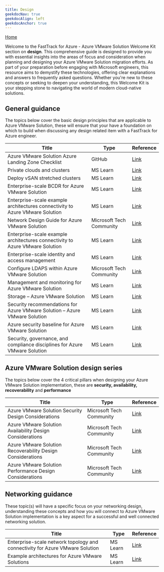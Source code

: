 ```yaml
---
title: Design
geekdocNav: true
geekdocAlign: left
geekdocAnchor: true
---
```



[Home](..)  

 Welcome to the FastTrack for Azure - Azure VMware Solution Welcome Kit section on **design**. This comprehensive guide is designed to provide you with essential insights into the areas of focus and consideration when planning and designing your Azure VMware Solution migration efforts. As part of your preparation before engaging with Microsoft engineers, this resource aims to demystify these technologies, offering clear explanations and answers to frequently asked questions. Whether you're new to these concepts or seeking to deepen your understanding, this Welcome Kit is your stepping stone to navigating the world of modern cloud-native solutions.

## General guidance  

The topics below cover the basic design principles that are applicable to Azure VMware Solution, these will ensure that your have a foundation on which to build when discussing any design related item with a FastTrack for Azure engineer.

| Title | Type | Reference |
| --- | --- |--- |
| Azure VMware Solution Azure Landing Zone Checklist | GitHub | [Link](https://github.com/Azure/review-checklists) |
| Private clouds and clusters | MS Learn | [Link](https://learn.microsoft.com/azure/azure-vmware/concepts-private-clouds-clusters) |
|  Deploy vSAN stretched clusters | MS Learn | [Link](https://learn.microsoft.com/azure/azure-vmware/deploy-vsan-stretched-clusters) |
| Enterprise-scale BCDR for Azure VMware Solution | MS Learn | [Link](https://learn.microsoft.com/azure/cloud-adoption-framework/scenarios/azure-vmware/eslz-business-continuity-and-disaster-recovery) |
| Enterprise-scale example architectures connectivity to Azure VMware Solution | MS Learn | [Link](https://learn.microsoft.com/azure/cloud-adoption-framework/scenarios/azure-vmware/example-architectures) |
|  Network Design Guide for Azure VMware Solution| Microsoft Tech Community | [Link](https://techcommunity.microsoft.com/t5/itops-talk-blog/network-design-guide-for-azure-vmware-solution/ba-p/3832546) |
| Enterprise-scale example architectures connectivity to Azure VMware Solution | MS Learn | [Link](https://learn.microsoft.com/azure/cloud-adoption-framework/scenarios/azure-vmware/example-architectures) |
| Enterprise-scale identity and access management |MS Learn | [Link](https://learn.microsoft.com/azure/cloud-adoption-framework/scenarios/azure-vmware/eslz-identity-and-access-management) |
| Configure LDAPS within Azure VMware Solution | Microsoft Tech Community | [Link](https://techcommunity.microsoft.com/t5/fasttrack-for-azure/configure-ldaps-within-azure-vmware-solution/ba-p/3725759) |
| Management and monitoring for Azure VMware Solution | MS Learn | [Link](https://learn.microsoft.com/azure/cloud-adoption-framework/scenarios/azure-vmware/eslz-management-and-monitoring#storage-considerations) |
| Storage – Azure VMware Solution | MS Learn  | [Link](https://learn.microsoft.com/azure/azure-vmware/concepts-storage) |
| Security recommendations for Azure VMware Solution – Azure VMware Solution | MS Learn | [Link](https://learn.microsoft.com/azure/azure-vmware/concepts-security-recommendations) |
| Azure security baseline for Azure VMware Solution | MS Learn | [Link](https://learn.microsoft.com/security/benchmark/azure/baselines/azure-vmware-solution-security-baseline?toc=%2Fazure%2Fazure-vmware%2Ftoc.json) |
| Security, governance, and compliance disciplines for Azure VMware Solution| MS Learn | [Link](https://learn.microsoft.com/azure/cloud-adoption-framework/scenarios/azure-vmware/eslz-security-governance-and-compliance#security) |

## Azure VMware Solution design series  

The topics below cover the 4 critical pillars when designing your Azure VMware Solution implementation, these are **security, availability, recoverability** and **performance**

| Title | Type | Reference |
| --- | --- |--- |
| Azure VMware Solution Security Design Considerations | Microsoft Tech Community  | [Link](https://techcommunity.microsoft.com/t5/azure-migration-and/azure-vmware-solution-security-design-considerations/ba-p/4050496) |
|Azure VMware Solution Availability Design Considerations | Microsoft Tech Community| [Link](https://techcommunity.microsoft.com/t5/azure-migration-and/azure-vmware-solution-availability-design-considerations/ba-p/3682915) |
|Azure VMware Solution Recoverability Design Considerations | Microsoft Tech Community| [Link](https://techcommunity.microsoft.com/t5/azure-migration-and/azure-vmware-solution-recoverability-design-considerations/ba-p/3746509) |
|Azure VMware Solution Performance Design Considerations |Microsoft Tech Community | [Link](https://techcommunity.microsoft.com/t5/azure-migration-and/azure-vmware-solution-performance-design-considerations/ba-p/3903291) |

## Networking guidance

These topic(s) will have a specific focus on your networking design, understanding these concepts and how you will connect to Azure VMware Solution implementation is a key aspect for a successful and well connected networking solution.

| Title | Type | Reference |
| --- | --- |--- |
| Enterprise-scale network topology and connectivity for Azure VMware Solution | MS Learn | [Link](https://learn.microsoft.com/azure/cloud-adoption-framework/scenarios/azure-vmware/eslz-network-topology-connectivity) |
| Example architectures for Azure VMware Solutions | MS Learn | [Link](https://learn.microsoft.com/azure/cloud-adoption-framework/scenarios/azure-vmware/example-architectures) |
